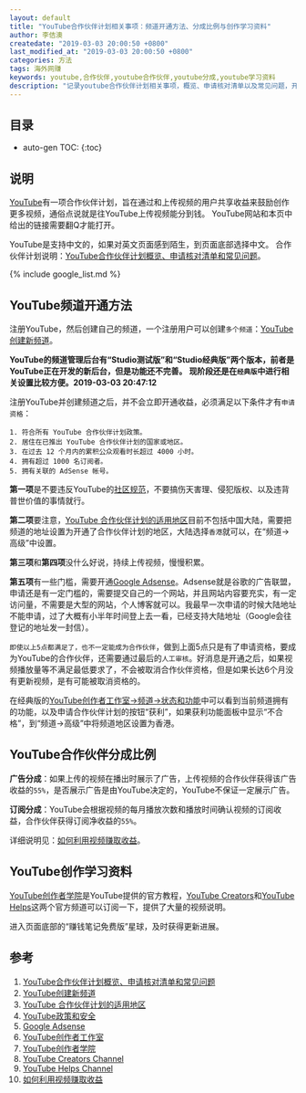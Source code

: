 ```yaml
---
layout: default
title: "YouTube合作伙伴计划相关事项：频道开通方法、分成比例与创作学习资料"
author: 李佶澳
createdate: "2019-03-03 20:00:50 +0800"
last_modified_at: "2019-03-03 20:00:50 +0800"
categories: 方法
tags: 海外网赚
keywords: youtube,合作伙伴,youtube合作伙伴,youtube分成,youtube学习资料
description: "记录youtube合作伙伴计划相关事项，概览、申请核对清单以及常见问题，开通方法、分成比例等"
---
```


## 目录
* auto-gen TOC:
{:toc}

## 说明

[YouTube](https://www.youtube.com)有一项合作伙伴计划，旨在通过和上传视频的用户共享收益来鼓励创作更多视频，通俗点说就是往YouTube上传视频能分到钱。
YouTube网站和本页中给出的链接需要翻Q才能打开。

YouTube是支持中文的，如果对英文页面感到陌生，到页面底部选择中文。
合作伙伴计划说明：[YouTube合作伙伴计划概览、申请核对清单和常见问题][1]。

{% include google_list.md %}

## YouTube频道开通方法

注册YouTube，然后创建自己的频道，一个注册用户可以创建`多个频道`：[YouTube创建新频道][2]。

**YouTube的频道管理后台有“Studio测试版”和“Studio经典版”两个版本，前者是YouTube正在开发的新后台，但是功能还不完善。**
**现阶段还是在`经典版`中进行相关设置比较方便。2019-03-03 20:47:12**

注册YouTube并创建频道之后，并不会立即开通收益，必须满足以下条件才有`申请资格`：

```
1. 符合所有 YouTube 合作伙伴计划政策。
2. 居住在已推出 YouTube 合作伙伴计划的国家或地区。
3. 在过去 12 个月内的累积公众观看时长超过 4000 小时。
4. 拥有超过 1000 名订阅者。
5. 拥有关联的 AdSense 帐号。
```

**第一项**是不要违反YouTube的[社区规范][3]，不要搞伤天害理、侵犯版权、以及违背普世价值的事情就行。

**第二项**要注意，[YouTube 合作伙伴计划的适用地区][3]目前不包括中国大陆，需要把频道的地址设置为开通了合作伙伴计划的地区，大陆选择`香港`就可以，在“频道->高级”中设置。

**第三项**和**第四项**没什么好说，持续上传视频，慢慢积累。

**第五项**有一些门槛，需要开通[Google Adsense][5]。Adsense就是谷歌的广告联盟，申请还是有一定门槛的，需要提交自己的一个网站，并且网站内容要充实，有一定访问量，不需要是大型的网站，个人博客就可以。我最早一次申请的时候大陆地址不能申请，过了大概有小半年时间登上去一看，已经支持大陆地址（Google会往登记的地址发一封信）。

`即使以上5点都满足了，也不一定能成为合作伙伴`，做到上面5点只是有了申请资格，要成为YouTube的合作伙伴，还需要通过最后的`人工审核`。好消息是开通之后，如果视频播放量等不满足最低要求了，不会被取消合作伙伴资格，但是如果长达6个月没有更新视频，是有可能被取消资格的。

在经典版的[YouTube创作者工作室->频道->状态和功能][6]中可以看到当前频道拥有的功能，以及申请合作伙伴计划的按钮“获利”，如果获利功能面板中显示“不合格”，到“频道->高级”中将频道地区设置为香港。

## YouTube合作伙伴分成比例

**广告分成**：如果上传的视频在播出时展示了广告，上传视频的合作伙伴获得该广告收益的`55%`，是否展示广告是由YouTube决定的，YouTube不保证一定展示广告。

**订阅分成**：YouTube会根据视频的每月播放次数和播放时间确认视频的订阅收益，合作伙伴获得订阅净收益的`55%`。

详细说明见：[如何利用视频赚取收益][10]。

## YouTube创作学习资料

[YouTube创作者学院][7]是YouTube提供的官方教程，[YouTube Creators][8]和[YouTube Helps][9]这两个官方频道可以订阅一下，提供了大量的视频说明。

进入页面底部的“赚钱笔记免费版”星球，及时获得更新进展。

## 参考

1. [YouTube合作伙伴计划概览、申请核对清单和常见问题][1]
2. [YouTube创建新频道][2]
3. [YouTube 合作伙伴计划的适用地区][3]
4. [YouTube政策和安全][4]
5. [Google Adsense][5]
6. [YouTube创作者工作室][6]
7. [YouTube创作者学院][7]
8. [YouTube Creators Channel][8]
9. [YouTube Helps Channel][9]
10. [如何利用视频赚取收益][10]

[1]: https://support.google.com/youtube/answer/72851 "YouTube合作伙伴计划概览、申请核对清单和常见问题"
[2]: https://www.youtube.com/channel_switcher "YouTube创建新频道"
[3]: https://support.google.com/youtube/answer/7101720 "YouTube 合作伙伴计划的适用地区"
[4]: https://www.youtube.com/intl/zh-CN/yt/about/policies/ "YouTube政策和安全"
[5]: https://www.google.com/adsense/ "Google Adsense"
[6]: https://www.youtube.com/features?ar=2&o=U "YouTube创作者工作室"
[7]: https://creatoracademy.youtube.com/page/education "YouTube创作者学院"
[8]: https://www.youtube.com/channel/UCkRfArvrzheW2E7b6SVT7vQ "YouTube Creators Channel"
[9]: https://www.youtube.com/user/YouTubeHelp "YouTube Helps Channel"
[10]: https://www.youtube.com/account_monetization "如何利用视频赚取收益"
